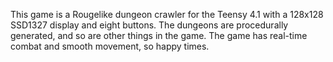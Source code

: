 This game is a Rougelike dungeon crawler for the Teensy 4.1 with a 128x128 SSD1327 display and eight buttons. The dungeons are procedurally generated, and so are other things in the game. The game has real-time combat and smooth movement, so happy times.
